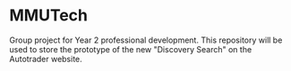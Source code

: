 # MMUTech
Group project for Year 2 professional development. This repository will be used to store the prototype of the new "Discovery Search" on the Autotrader website.
